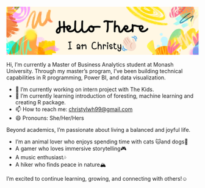 

![](Banner.png)

Hi, I’m currently a Master of Business Analytics student at Monash University.
Through my master’s program, I’ve been building technical capabilities in R 
programming, Power BI, and data visualization. 

- 🔭 I’m currently working on intern project with The Kids.
- 🌱 I’m currently learning introduction of foresting, machine learning and creating R package.
- 📫 How to reach me: christylwh99@gmail.com
- 😄 Pronouns: She/Her/Hers

Beyond academics, I’m passionate about living a balanced and joyful life. 
- I’m an animal lover who enjoys spending time with cats 🐱and dogs🐶
- A gamer who loves immersive storytelling🎮
- A music enthusiast🎶
- A hiker who finds peace in nature🏔

I’m excited to continue learning, growing, and connecting with others!☺️
